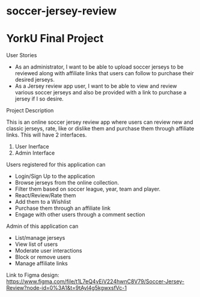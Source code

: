 # soccer-jersey-review
# YorkU Final Project

User Stories
* As an administrator, I want to be able to upload soccer jerseys to be reviewed along with affiliate links that users can follow to purchase their desired jerseys. 
* As a Jersey review app user, I want to be able to view and review various soccer jerseys and also be provided with a link to purchase a jersey if I so desire.


Project Description

This is an online soccer jersey review app where users can review new and classic jerseys, rate, like or dislike them and purchase them through affiliate links. This will have 2 interfaces.

1.	User Inerface
2.	Admin Interface

Users registered for this application can
*	Login/Sign Up to the application
*	Browse jerseys from the online collection.
*	Filter them based on soccer league, year, team and player.
*	React/Review/Rate them
*	Add them to a Wishlist
*	Purchase them through an affiliate link
*	Engage with other users through a comment section

Admin of this application can
*	List/manage jerseys
*	View list of users
*	Moderate user interactions
*	Block or remove users
*	Manage affiliate links 

Link to Figma design: <https://www.figma.com/file/t1L7eQ4vEiV224hwnC8V79/Soccer-Jersey-Review?node-id=0%3A1&t=9tAyl4g5kgwxsfVc-1>


